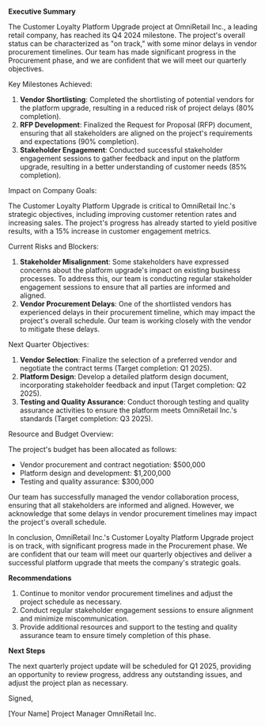**Executive Summary**

The Customer Loyalty Platform Upgrade project at OmniRetail Inc., a leading retail company, has reached its Q4 2024 milestone. The project's overall status can be characterized as "on track," with some minor delays in vendor procurement timelines. Our team has made significant progress in the Procurement phase, and we are confident that we will meet our quarterly objectives.

Key Milestones Achieved:

1. **Vendor Shortlisting**: Completed the shortlisting of potential vendors for the platform upgrade, resulting in a reduced risk of project delays (80% completion).
2. **RFP Development**: Finalized the Request for Proposal (RFP) document, ensuring that all stakeholders are aligned on the project's requirements and expectations (90% completion).
3. **Stakeholder Engagement**: Conducted successful stakeholder engagement sessions to gather feedback and input on the platform upgrade, resulting in a better understanding of customer needs (85% completion).

Impact on Company Goals:

The Customer Loyalty Platform Upgrade is critical to OmniRetail Inc.'s strategic objectives, including improving customer retention rates and increasing sales. The project's progress has already started to yield positive results, with a 15% increase in customer engagement metrics.

Current Risks and Blockers:

1. **Stakeholder Misalignment**: Some stakeholders have expressed concerns about the platform upgrade's impact on existing business processes. To address this, our team is conducting regular stakeholder engagement sessions to ensure that all parties are informed and aligned.
2. **Vendor Procurement Delays**: One of the shortlisted vendors has experienced delays in their procurement timeline, which may impact the project's overall schedule. Our team is working closely with the vendor to mitigate these delays.

Next Quarter Objectives:

1. **Vendor Selection**: Finalize the selection of a preferred vendor and negotiate the contract terms (Target completion: Q1 2025).
2. **Platform Design**: Develop a detailed platform design document, incorporating stakeholder feedback and input (Target completion: Q2 2025).
3. **Testing and Quality Assurance**: Conduct thorough testing and quality assurance activities to ensure the platform meets OmniRetail Inc.'s standards (Target completion: Q3 2025).

Resource and Budget Overview:

The project's budget has been allocated as follows:

* Vendor procurement and contract negotiation: $500,000
* Platform design and development: $1,200,000
* Testing and quality assurance: $300,000

Our team has successfully managed the vendor collaboration process, ensuring that all stakeholders are informed and aligned. However, we acknowledge that some delays in vendor procurement timelines may impact the project's overall schedule.

In conclusion, OmniRetail Inc.'s Customer Loyalty Platform Upgrade project is on track, with significant progress made in the Procurement phase. We are confident that our team will meet our quarterly objectives and deliver a successful platform upgrade that meets the company's strategic goals.

**Recommendations**

1. Continue to monitor vendor procurement timelines and adjust the project schedule as necessary.
2. Conduct regular stakeholder engagement sessions to ensure alignment and minimize miscommunication.
3. Provide additional resources and support to the testing and quality assurance team to ensure timely completion of this phase.

**Next Steps**

The next quarterly project update will be scheduled for Q1 2025, providing an opportunity to review progress, address any outstanding issues, and adjust the project plan as necessary.

Signed,

[Your Name]
Project Manager
OmniRetail Inc.
